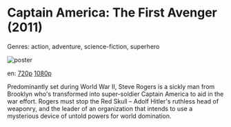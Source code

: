 # Captain America: The First Avenger (2011)

Genres: action, adventure, science-fiction, superhero

![poster](http://image.tmdb.org/t/p/w500/fF7vPzCF6kIsLuWEHCGPGl2xTw1.jpg)

en:
  [720p](magnet:?xt=urn:btih:907C44FABBB0A57A169B6FF465579ED69EEC71FF&tr=udp://glotorrents.pw:6969/announce&tr=udp://tracker.opentrackr.org:1337/announce&tr=udp://torrent.gresille.org:80/announce&tr=udp://tracker.openbittorrent.com:80&tr=udp://tracker.coppersurfer.tk:6969&tr=udp://tracker.leechers-paradise.org:6969&tr=udp://p4p.arenabg.ch:1337&tr=udp://tracker.internetwarriors.net:1337)
  [1080p](magnet:?xt=urn:btih:25AA732E39DB228AA7989EE66CC487C914AEBF40&tr=udp://glotorrents.pw:6969/announce&tr=udp://tracker.opentrackr.org:1337/announce&tr=udp://torrent.gresille.org:80/announce&tr=udp://tracker.openbittorrent.com:80&tr=udp://tracker.coppersurfer.tk:6969&tr=udp://tracker.leechers-paradise.org:6969&tr=udp://p4p.arenabg.ch:1337&tr=udp://tracker.internetwarriors.net:1337)
  


Predominantly set during World War II, Steve Rogers is a sickly man from Brooklyn who's transformed into super-soldier Captain America to aid in the war effort. Rogers must stop the Red Skull – Adolf Hitler's ruthless head of weaponry, and the leader of an organization that intends to use a mysterious device of untold powers for world domination.